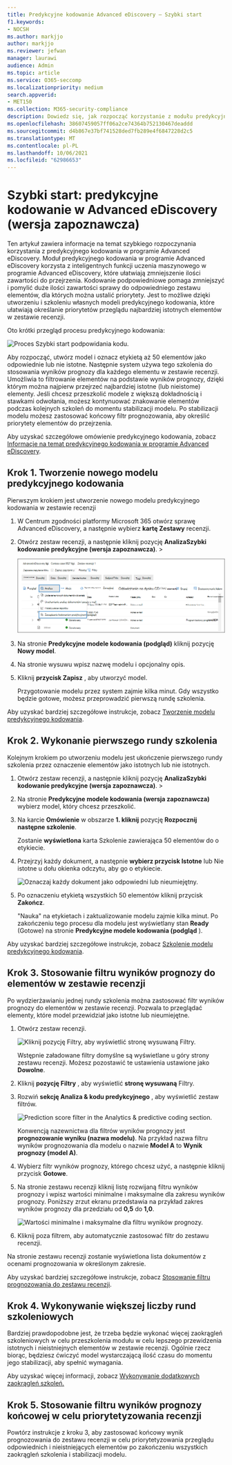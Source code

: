 ```yaml
---
title: Predykcyjne kodowanie Advanced eDiscovery — Szybki start
f1.keywords:
- NOCSH
ms.author: markjjo
author: markjjo
ms.reviewer: jefwan
manager: laurawi
audience: Admin
ms.topic: article
ms.service: O365-seccomp
ms.localizationpriority: medium
search.appverid:
- MET150
ms.collection: M365-security-compliance
description: Dowiedz się, jak rozpocząć korzystanie z modułu predykcyjnego kodowania w programie Advanced eDiscovery. Ten artykuł zawiera omów wszystkie procedury używania predykcyjnego kodowania do identyfikowania zawartości w zestawie recenzji, który jest najbardziej odpowiedni do analizy.
ms.openlocfilehash: 38607459057ff06a2ce74364b752130467deaddd
ms.sourcegitcommit: d4b867e37bf741528ded7fb289e4f6847228d2c5
ms.translationtype: MT
ms.contentlocale: pl-PL
ms.lasthandoff: 10/06/2021
ms.locfileid: "62986653"
---
```

# <a name="quick-start-predictive-coding-in-advanced-ediscovery-preview"></a>Szybki start: predykcyjne kodowanie w Advanced eDiscovery (wersja zapoznawcza)

Ten artykuł zawiera informacje na temat szybkiego rozpoczynania korzystania z predykcyjnego kodowania w programie Advanced eDiscovery. Moduł predykcyjnego kodowania w programie Advanced eDiscovery korzysta z inteligentnych funkcji uczenia maszynowego w programie Advanced eDiscovery, które ułatwiają zmniejszenie ilości zawartości do przejrzenia. Kodowanie podpowiedniowe pomaga zmniejszyć i pomylić duże ilości zawartości sprawy do odpowiedniego zestawu elementów, dla których można ustalić priorytety. Jest to możliwe dzięki utworzeniu i szkoleniu własnych modeli predykcyjnego kodowania, które ułatwiają określanie priorytetów przeglądu najbardziej istotnych elementów w zestawie recenzji.

Oto krótki przegląd procesu predykcyjnego kodowania:

![Proces Szybki start podpowidania kodu.](..\media\PredictiveCodingQuickStartProcess.png)

Aby rozpocząć, utwórz model i oznacz etykietą aż 50 elementów jako odpowiednie lub nie istotne. Następnie system używa tego szkolenia do stosowania wyników prognozy dla każdego elementu w zestawie recenzji. Umożliwia to filtrowanie elementów na podstawie wyników prognozy, dzięki którym można najpierw przejrzeć najbardziej istotne (lub nieistome) elementy. Jeśli chcesz przeszkolić modele z większą dokładnością i stawkami odwołania, możesz kontynuować znakowanie elementów podczas kolejnych szkoleń do momentu stabilizacji modelu. Po stabilizacji modelu możesz zastosować końcowy filtr prognozowania, aby określić priorytety elementów do przejrzenia.

Aby uzyskać szczegółowe omówienie predykcyjnego kodowania, zobacz [Informacje na temat predykcyjnego kodowania w programie Advanced eDiscovery](predictive-coding-overview.md).

## <a name="step-1-create-a-new-predictive-coding-model"></a>Krok 1. Tworzenie nowego modelu predykcyjnego kodowania

Pierwszym krokiem jest utworzenie nowego modelu predykcyjnego kodowania w zestawie recenzji

1. W Centrum zgodności platformy Microsoft 365 otwórz sprawę Advanced eDiscovery, a następnie wybierz **kartę Zestawy** recenzji.

2. Otwórz zestaw recenzji, a następnie kliknij pozycję **AnalizaSzybki kodowanie predykcyjne (wersja zapoznawcza)**. > 

   ![Kliknij menu rozwijane Analiza w recenzji, aby przejść do strony Predykcyjne kodowanie.](..\media\ManagePredictiveCoding.png)

3. Na stronie **Predykcyjne modele kodowania (podgląd)** kliknij pozycję **Nowy model**.

4. Na stronie wysuwu wpisz nazwę modelu i opcjonalny opis.

5. Kliknij **przycisk Zapisz** , aby utworzyć model.

   Przygotowanie modelu przez system zajmie kilka minut. Gdy wszystko będzie gotowe, możesz przeprowadzić pierwszą rundę szkolenia.

Aby uzyskać bardziej szczegółowe instrukcje, zobacz [Tworzenie modelu predykcyjnego kodowania](predictive-coding-create-model.md).

## <a name="step-2-perform-the-first-training-round"></a>Krok 2. Wykonanie pierwszego rundy szkolenia

Kolejnym krokiem po utworzeniu modelu jest ukończenie pierwszego rundy szkolenia przez oznaczenie elementów jako istotnych lub nie istotnych.

1. Otwórz zestaw recenzji, a następnie kliknij pozycję **AnalizaSzybki kodowanie predykcyjne (wersja zapoznawcza)**. > 

2. Na stronie **Predykcyjne modele kodowania (wersja zapoznawcza)** wybierz model, który chcesz przeszkolić.

3. Na karcie **Omówienie** w obszarze **1. kliknij** pozycję **Rozpocznij następne szkolenie**.

   Zostanie **wyświetlona** karta Szkolenie zawierająca 50 elementów do o etykiecie.

4. Przejrzyj każdy dokument, a następnie **wybierz przycisk Istotne** lub Nie istotne u dołu okienka odczytu, aby go o etykiecie.

   ![Oznaczaj każdy dokument jako odpowiedni lub nieumiejętny.](..\media\TrainModel1.png)

5. Po oznaczeniu etykietą wszystkich 50 elementów kliknij przycisk **Zakończ**.

    "Nauka" na etykietach i zaktualizowanie modelu zajmie kilka minut. Po zakończeniu tego procesu dla modelu jest wyświetlany stan **Ready** (Gotowe) na stronie **Predykcyjne modele kodowania (podgląd** ).

Aby uzyskać bardziej szczegółowe instrukcje, zobacz [Szkolenie modelu predykcyjnego kodowania](predictive-coding-train-model.md).

## <a name="step-3-apply-the-prediction-score-filter-to-items-in-review-set"></a>Krok 3. Stosowanie filtru wyników prognozy do elementów w zestawie recenzji

Po wydzierżawianiu jednej rundy szkolenia można zastosować filtr wyników prognozy do elementów w zestawie recenzji. Pozwala to przeglądać elementy, które model przewidział jako istotne lub nieumiejętne.   

1. Otwórz zestaw recenzji.

   ![Kliknij pozycję Filtry, aby wyświetlić stronę wysuwaną Filtry.](..\media\PredictionScoreFilter0.png)

   Wstępnie załadowane filtry domyślne są wyświetlane u góry strony zestawu recenzji. Możesz pozostawić te ustawienia ustawione jako **Dowolne**.

2. Kliknij **pozycję Filtry** , aby wyświetlić **stronę wysuwaną** Filtry.

3. Rozwiń **sekcję Analiza & kodu predykcyjnego** , aby wyświetlić zestaw filtrów.

      ![Prediction score filter in the Analytics & predictive coding section.](..\media\PredictionScoreFilter1.png)

   Konwencją nazewnictwa dla filtrów wyników prognozy jest **prognozowanie wyniku (nazwa modelu)**. Na przykład nazwa filtru wyników prognozowania dla modelu o nazwie **Model A** to **Wynik prognozy (model A)**.

4. Wybierz filtr wyników prognozy, którego chcesz użyć, a następnie kliknij przycisk **Gotowe**.

5. Na stronie zestawu recenzji kliknij listę rozwijaną filtru wyników prognozy i wpisz wartości minimalne i maksymalne dla zakresu wyników prognozy. Poniższy zrzut ekranu przedstawia na przykład zakres wyników prognozy dla przedziału od **0,5** do **1,0**.

   ![Wartości minimalne i maksymalne dla filtru wyników prognozy.](..\media\PredictionScoreFilter2.png)

6. Kliknij poza filtrem, aby automatycznie zastosować filtr do zestawu recenzji.

  Na stronie zestawu recenzji zostanie wyświetlona lista dokumentów z ocenami prognozowania w określonym zakresie.

Aby uzyskać bardziej szczegółowe instrukcje, zobacz [Stosowanie filtru prognozowania do zestawu recenzji](predictive-coding-apply-prediction-filter.md).

## <a name="step-4-perform-more-training-rounds"></a>Krok 4. Wykonywanie większej liczby rund szkoleniowych

Bardziej prawdopodobne jest, że trzeba będzie wykonać więcej zaokrągleń szkoleniowych w celu przeszkolenia modułu w celu lepszego przewidzenia istotnych i nieistniejnych elementów w zestawie recenzji. Ogólnie rzecz biorąc, będziesz ćwiczyć model wystarczającą ilość czasu do momentu jego stabilizacji, aby spełnić wymagania.

Aby uzyskać więcej informacji, zobacz [Wykonywanie dodatkowych zaokrągleń szkoleń.](predictive-coding-train-model.md#perform-additional-training-rounds)

## <a name="step-5-apply-the-final-prediction-score-filter-to-prioritize-review"></a>Krok 5. Stosowanie filtru wyników prognozy końcowej w celu priorytetyzowania recenzji

Powtórz instrukcje z kroku 3, aby zastosować końcowy wynik prognozowania do zestawu recenzji w celu priorytetyzowania przeglądu odpowiednich i nieistniejących elementów po zakończeniu wszystkich zaokrągleń szkolenia i stabilizacji modelu.
